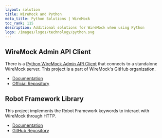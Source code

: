 ```yaml
---
layout: solution
title: WireMock and Python
meta_title: Python Solutions | WireMock
toc_rank: 115
description: Additional solutions for WireMock when using Python
logo: /images/logos/technology/python.svg
---
```



## WireMock Admin API Client

There is a [Python WireMock Admin API Client](https://github.com/wiremock/python-wiremock)
that connects to a standalone WireMock server.
This project is a part of WireMock's GitHub organization.

- [Documentation](https://wiremock.readthedocs.io/en/latest/)
- [Official Repository](https://github.com/platinummonkey/python-wiremock.git)

## Robot Framework Library

This project implements the Robot Framework keywords to interact with WireMock through HTTP.

- [Documentation](https://tyrjola.github.io/docs/robotframework-wiremock.html)
- [GitHub Repository](https://github.com/tyrjola/robotframework-wiremock)
